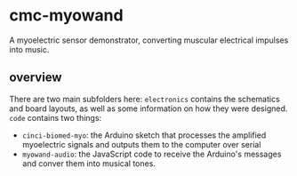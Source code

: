 # cmc-myowand

A myoelectric sensor demonstrator, converting muscular electrical impulses into music.

## overview

There are two main subfolders here: `electronics` contains the schematics and board layouts, as well as some information on how they were designed. `code` contains two things:

 * `cinci-biomed-myo`: the Arduino sketch that processes the amplified myoelectric signals and outputs them to the computer over serial
 * `myowand-audio`: the JavaScript code to receive the Arduino's messages and conver them into musical tones.
